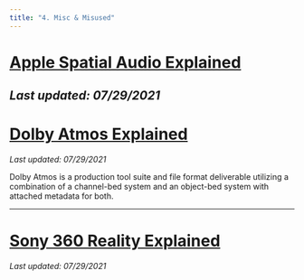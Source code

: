 ```yaml
---
title: "4. Misc & Misused"
---
```


# [Apple Spatial Audio Explained](../misc-terms#apple-spatial-audio-explained)
_Last updated: 07/29/2021_
---

# [Dolby Atmos Explained](../misc-terms#dolby-atmos-explained)
_Last updated: 07/29/2021_

Dolby Atmos is a production tool suite and file format deliverable utilizing a combination of a channel-bed system and an object-bed system with attached metadata for both. 

---

# [Sony 360 Reality Explained](../misc-terms#sony-360-reality-explained)
_Last updated: 07/29/2021_

